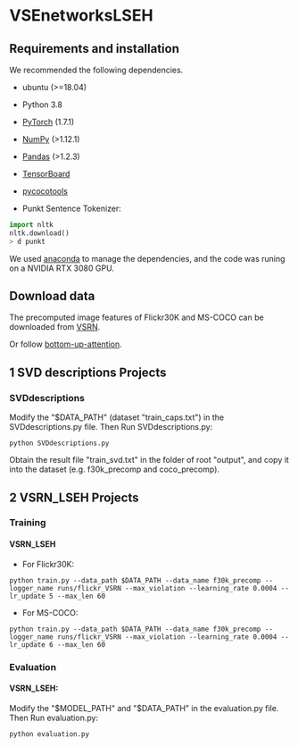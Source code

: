 # VSEnetworksLSEH

## Requirements and installation
We recommended the following dependencies.
* ubuntu (>=18.04)

* Python 3.8

* [PyTorch](https://pytorch.org/) (1.7.1)

* [NumPy](https://numpy.org/) (>1.12.1)

* [Pandas](https://pandas.pydata.org/) (>1.2.3)

* [TensorBoard](https://github.com/TeamHG-Memex/tensorboard_logger) 

* [pycocotools](https://github.com/cocodataset/cocoapi) 

* Punkt Sentence Tokenizer:

``` python
import nltk
nltk.download()
> d punkt
``` 
We used [anaconda](https://www.anaconda.com/) to manage the dependencies, and the code was runing on a NVIDIA RTX 3080 GPU.

## Download data
The precomputed image features of Flickr30K and MS-COCO can be downloaded from [VSRN](https://drive.google.com/drive/u/0/folders/1os1Kr7HeTbh8FajBNegW8rjJf6GIhFqC).

Or follow [bottom-up-attention](https://github.com/peteanderson80/bottom-up-attention).

## 1 SVD descriptions Projects
### SVDdescriptions
Modify the "$DATA_PATH" (dataset "train_caps.txt") in the SVDdescriptions.py file. Then Run SVDdescriptions.py:
``` 
python SVDdescriptions.py
``` 
Obtain the result file "train_svd.txt" in the folder of root "output", and copy it into the dataset (e.g. f30k_precomp and coco_precomp).

## 2 VSRN_LSEH Projects
### Training
#### VSRN_LSEH
* For Flickr30K:
``` 
python train.py --data_path $DATA_PATH --data_name f30k_precomp --logger_name runs/flickr_VSRN --max_violation --learning_rate 0.0004 --lr_update 5 --max_len 60
``` 
* For MS-COCO:
``` 
python train.py --data_path $DATA_PATH --data_name f30k_precomp --logger_name runs/flickr_VSRN --max_violation --learning_rate 0.0004 --lr_update 6 --max_len 60
``` 

### Evaluation
#### VSRN_LSEH: 
Modify the "$MODEL_PATH" and "$DATA_PATH" in the evaluation.py file. Then Run evaluation.py:
``` 
python evaluation.py
``` 
